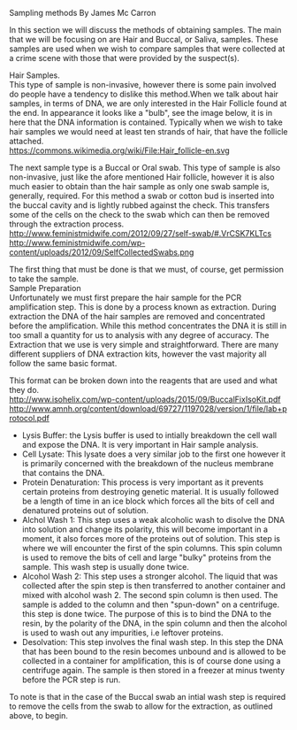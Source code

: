 Sampling methods By James Mc Carron

In this section we will discuss the methods of obtaining samples. The main that we will be focusing on are Hair and Buccal, or Saliva, samples. These samples are used when we wish to compare samples that were collected at a crime scene with those that were provided by the suspect(s).  

Hair Samples.  
This type of sample is non-invasive, however there is some pain involved do people have a tendency to dislike this method.When we talk about hair samples, in terms of DNA, we are only interested in the Hair Follicle found at the end. In appearance it looks like a "bulb", see the image below, it is in here that the DNA information is contained. Typically when we wish to take hair samples we would need at least ten strands of hair, that have the follicle attached.  
https://commons.wikimedia.org/wiki/File:Hair_follicle-en.svg

The next sample type is a Buccal or Oral swab. 
This type of sample is also non-invasive, just like the afore mentioned Hair follicle, however it is also much easier to obtain than the hair sample as only one swab sample is, generally, required. For this method a swab or cotton bud is inserted into the buccal cavity and is lightly rubbed against the check. This transfers some of the cells on the check to the swab which can then be removed through the extraction process.  
http://www.feministmidwife.com/2012/09/27/self-swab/#.VrCSK7KLTcs  
http://www.feministmidwife.com/wp-content/uploads/2012/09/SelfCollectedSwabs.png  

The first thing that must be done is that we must, of course, get permission to take the sample.  
Sample Preparation  
Unfortunately we must first prepare the hair sample for the PCR amplification step. This is done by a process known as extraction. 
During extraction the DNA of the hair samples are removed and concentrated before the amplification. While this method concentrates the DNA it is still in too small a quantity for us to analysis with any degree of accuracy. The Extraction that we use is very simple and straightforward. There are many different suppliers of DNA extraction kits, however the vast majority all follow the same basic format.  

This format can be broken down into the reagents that are used and what they do.  
http://www.isohelix.com/wp-content/uploads/2015/09/BuccalFixIsoKit.pdf  
http://www.amnh.org/content/download/69727/1197028/version/1/file/lab+protocol.pdf  

* Lysis Buffer: the Lysis buffer is used to intially breakdown the cell wall and expose the DNA. It is very important in Hair sample analysis.  
* Cell Lysate: This lysate does a very similar job to the first one however it is primarily concerned with the breakdown of the nucleus membrane that contains the DNA.  
* Protein Denaturation: This process is very important as it prevents certain proteins from destroying genetic material. It is usually followed be a length of time in an ice block which forces all the bits of cell and denatured proteins out of solution.
*  Alchol Wash 1: This step uses a weak alcoholic wash to disolve the DNA into solution and change its polarity, this will become important in a moment, it also forces more of the proteins out of solution. This step is where we will encounter the first of the spin columns. This spin column is used to remove the bits of cell and large "bulky" proteins from the sample. This wash step is usually done twice.
*  Alcohol Wash 2: This step uses a stronger alcohol. The liquid that was collected after the spin step is then transferred to another container and mixed with alcohol wash 2. The second spin column is then used. The sample is added to the column and then "spun-down" on a centrifuge. this step is done twice. The purpose of this is to bind the DNA to the resin, by the polarity of the DNA, in the spin column and then the alcohol is used to wash out any impurities, i.e leftover proteins.
*  Desolvation: This step involves the final wash step. In this step the DNA that has been bound to the resin becomes unbound and is allowed to be collected in a container for amplification, this is of course done using a centrifuge again. The sample is then stored in a freezer at minus twenty before the PCR step is run.  

To note is that in the case of the Buccal swab an intial wash step is required to remove the cells from the swab to allow for the extraction, as outlined above, to begin.
